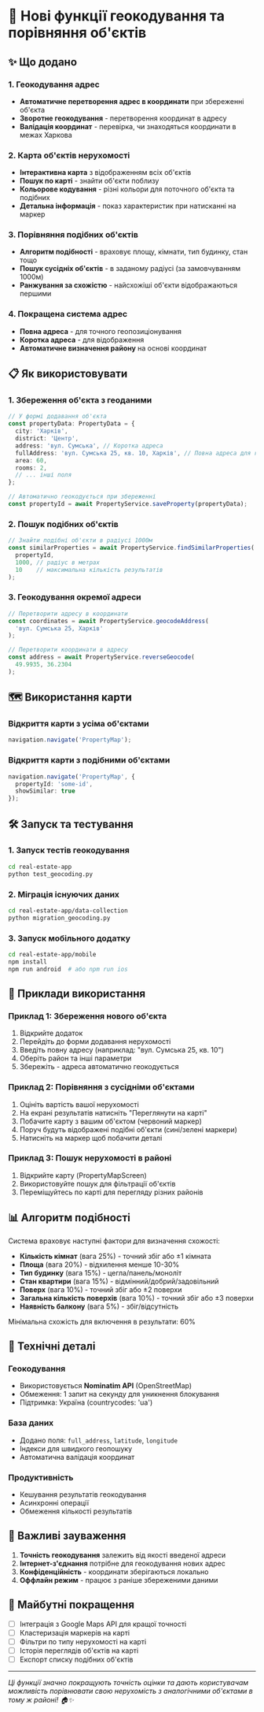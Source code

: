 # 🚀 Нові функції геокодування та порівняння об'єктів

## ✨ Що додано

### 1. Геокодування адрес
- **Автоматичне перетворення адрес в координати** при збереженні об'єкта
- **Зворотне геокодування** - перетворення координат в адресу
- **Валідація координат** - перевірка, чи знаходяться координати в межах Харкова

### 2. Карта об'єктів нерухомості
- **Інтерактивна карта** з відображенням всіх об'єктів
- **Пошук по карті** - знайти об'єкти поблизу
- **Кольорове кодування** - різні кольори для поточного об'єкта та подібних
- **Детальна інформація** - показ характеристик при натисканні на маркер

### 3. Порівняння подібних об'єктів
- **Алгоритм подібності** - враховує площу, кімнати, тип будинку, стан тощо
- **Пошук сусідніх об'єктів** - в заданому радіусі (за замовчуванням 1000м)
- **Ранжування за схожістю** - найсхожіші об'єкти відображаються першими

### 4. Покращена система адрес
- **Повна адреса** - для точного геопозиціонування
- **Коротка адреса** - для відображення
- **Автоматичне визначення району** на основі координат

## 📋 Як використовувати

### 1. Збереження об'єкта з геоданими

```typescript
// У формі додавання об'єкта
const propertyData: PropertyData = {
  city: 'Харків',
  district: 'Центр',
  address: 'вул. Сумська', // Коротка адреса
  fullAddress: 'вул. Сумська 25, кв. 10, Харків', // Повна адреса для геокодування
  area: 60,
  rooms: 2,
  // ... інші поля
};

// Автоматично геокодується при збереженні
const propertyId = await PropertyService.saveProperty(propertyData);
```

### 2. Пошук подібних об'єктів

```typescript
// Знайти подібні об'єкти в радіусі 1000м
const similarProperties = await PropertyService.findSimilarProperties(
  propertyId,
  1000, // радіус в метрах
  10    // максимальна кількість результатів
);
```

### 3. Геокодування окремої адреси

```typescript
// Перетворити адресу в координати
const coordinates = await PropertyService.geocodeAddress(
  'вул. Сумська 25, Харків'
);

// Перетворити координати в адресу
const address = await PropertyService.reverseGeocode(
  49.9935, 36.2304
);
```

## 🗺️ Використання карти

### Відкриття карти з усіма об'єктами
```typescript
navigation.navigate('PropertyMap');
```

### Відкриття карти з подібними об'єктами
```typescript
navigation.navigate('PropertyMap', {
  propertyId: 'some-id',
  showSimilar: true
});
```

## 🛠️ Запуск та тестування

### 1. Запуск тестів геокодування
```bash
cd real-estate-app
python test_geocoding.py
```

### 2. Міграція існуючих даних
```bash
cd real-estate-app/data-collection
python migration_geocoding.py
```

### 3. Запуск мобільного додатку
```bash
cd real-estate-app/mobile
npm install
npm run android  # або npm run ios
```

## 🎯 Приклади використання

### Приклад 1: Збереження нового об'єкта
1. Відкрийте додаток
2. Перейдіть до форми додавання нерухомості
3. Введіть повну адресу (наприклад: "вул. Сумська 25, кв. 10")
4. Оберіть район та інші параметри
5. Збережіть - адреса автоматично геокодується

### Приклад 2: Порівняння з сусідніми об'єктами
1. Оцініть вартість вашої нерухомості
2. На екрані результатів натисніть "Переглянути на карті"
3. Побачите карту з вашим об'єктом (червоний маркер)
4. Поруч будуть відображені подібні об'єкти (сині/зелені маркери)
5. Натисніть на маркер щоб побачити деталі

### Приклад 3: Пошук нерухомості в районі
1. Відкрийте карту (PropertyMapScreen)
2. Використовуйте пошук для фільтрації об'єктів
3. Переміщуйтесь по карті для перегляду різних районів

## 📊 Алгоритм подібності

Система враховує наступні фактори для визначення схожості:

- **Кількість кімнат** (вага 25%) - точний збіг або ±1 кімната
- **Площа** (вага 20%) - відхилення менше 10-30%
- **Тип будинку** (вага 15%) - цегла/панель/моноліт
- **Стан квартири** (вага 15%) - відмінний/добрий/задовільний
- **Поверх** (вага 10%) - точний збіг або ±2 поверхи
- **Загальна кількість поверхів** (вага 10%) - точний збіг або ±3 поверхи
- **Наявність балкону** (вага 5%) - збіг/відсутність

Мінімальна схожість для включення в результати: 60%

## 🔧 Технічні деталі

### Геокодування
- Використовується **Nominatim API** (OpenStreetMap)
- Обмеження: 1 запит на секунду для уникнення блокування
- Підтримка: Україна (countrycodes: 'ua')

### База даних
- Додано поля: `full_address`, `latitude`, `longitude`
- Індекси для швидкого геопошуку
- Автоматична валідація координат

### Продуктивність
- Кешування результатів геокодування
- Асинхронні операції
- Обмеження кількості результатів

## 🚨 Важливі зауваження

1. **Точність геокодування** залежить від якості введеної адреси
2. **Інтернет-з'єднання** потрібне для геокодування нових адрес
3. **Конфіденційність** - координати зберігаються локально
4. **Оффлайн режим** - працює з раніше збереженими даними

## 🔮 Майбутні покращення

- [ ] Інтеграція з Google Maps API для кращої точності
- [ ] Кластеризація маркерів на карті
- [ ] Фільтри по типу нерухомості на карті
- [ ] Історія переглядів об'єктів на карті
- [ ] Експорт списку подібних об'єктів

---

*Ці функції значно покращують точність оцінки та дають користувачам можливість порівнювати свою нерухомість з аналогічними об'єктами в тому ж районі! 🏠✨*
